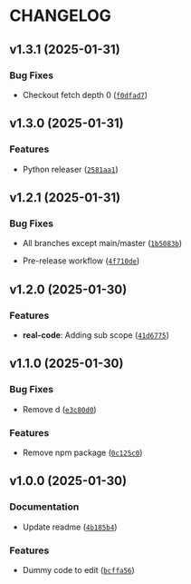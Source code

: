 # CHANGELOG


## v1.3.1 (2025-01-31)

### Bug Fixes

- Checkout fetch depth 0
  ([`f0dfad7`](https://github.com/Beanemcbean/version-testing/commit/f0dfad7f938c11006d186e717fa12df562a73f75))


## v1.3.0 (2025-01-31)

### Features

- Python releaser
  ([`2581aa1`](https://github.com/Beanemcbean/version-testing/commit/2581aa111f2fed3b60469220c22cb4091e72fcfa))


## v1.2.1 (2025-01-31)

### Bug Fixes

- All branches except main/master
  ([`1b5083b`](https://github.com/Beanemcbean/version-testing/commit/1b5083b5a166a47cf8cb5a4ff1045c58e672ac88))

- Pre-release workflow
  ([`4f710de`](https://github.com/Beanemcbean/version-testing/commit/4f710de4ea4cf16e85176dbd393b98fb48a668fb))


## v1.2.0 (2025-01-30)

### Features

- **real-code**: Adding sub scope
  ([`41d6775`](https://github.com/Beanemcbean/version-testing/commit/41d6775cb4e21110762f4503b6561828e38ac2cf))


## v1.1.0 (2025-01-30)

### Bug Fixes

- Remove d
  ([`e3c80d0`](https://github.com/Beanemcbean/version-testing/commit/e3c80d0c385824ebaae44619fe2dfe742284356c))

### Features

- Remove npm package
  ([`0c125c0`](https://github.com/Beanemcbean/version-testing/commit/0c125c054b98c934500767a3cce9ccaeb889736e))


## v1.0.0 (2025-01-30)

### Documentation

- Update readme
  ([`4b185b4`](https://github.com/Beanemcbean/version-testing/commit/4b185b4ce885e145a7d9cdc5e1cc4a38bbcf7b09))

### Features

- Dummy code to edit
  ([`bcffa56`](https://github.com/Beanemcbean/version-testing/commit/bcffa566647f95984705991576601b91fd9a7f4d))
